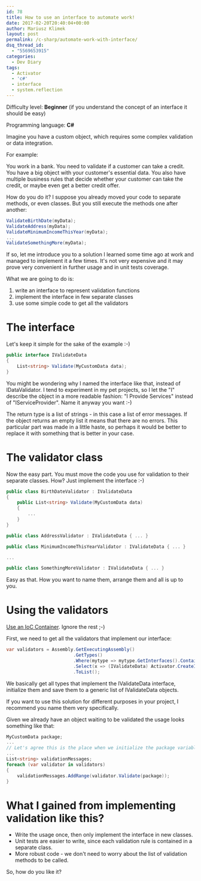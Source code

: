 ```yaml
---
id: 78
title: How to use an interface to automate work!
date: 2017-02-20T20:40:04+00:00
author: Mariusz Klimek
layout: post
permalink: /c-sharp/automate-work-with-interface/
dsq_thread_id:
  - "5569653915"
categories:
  - Dev Diary
tags:
  - Activator
  - 'c#'
  - interface
  - system.reflection
---
```

Difficulty level: **Beginner** (if you understand the concept of an interface it should be easy)

Programming language: **C#**

Imagine you have a custom object, which requires some complex validation or data integration.

For example:

You work in a bank. You need to validate if a customer can take a credit. You have a big object with your customer's essential data. You also have multiple business rules that decide whether your customer can take the credit, or maybe even get a better credit offer.

How do you do it? I suppose you already moved your code to separate methods, or even classes. But you still execute the methods one after another:

```c#
ValidateBirthDate(myData);
ValidateAddress(myData);
ValidateMinimumIncomeThisYear(myData);
...
ValidateSomethingMore(myData);
```

If so, let me introduce you to a solution I learned some time ago at work and managed to implement it a few times. It's not very expensive and it may prove very convenient in further usage and in unit tests coverage.

What we are going to do is:

  1. write an interface to represent validation functions
  2. implement the interface in few separate classes
  3. use some simple code to get all the validators

# The interface

Let's keep it simple for the sake of the example :-)

```c#
public interface IValidateData
{
    List<string> Validate(MyCustomData data);
}
```

You might be wondering why I named the interface like that, instead of IDataValidator. I tend to experiment in my pet projects, so I let the "I" describe the object in a more readable fashion: "I Provide Services" instead of "IServiceProvider". Name it anyway you want :-)

The return type is a list of strings - in this case a list of error messages. If the object returns an empty list it means that there are no errors. This particular part was made in a little haste, so perhaps it would be better to replace it with something that is better in your case.

# The validator class

Now the easy part. You must move the code you use for validation to their separate classes. How? Just implement the interface :-)

```c#
public class BirthDateValidator : IValidateData
{
    public List<string> Validate(MyCustomData data)
    {
        ...
    }
}

public class AddressValidator : IValidateData { ... }

public class MinimumIncomeThisYearValidator : IValidateData { ... }

...

public class SomethingMoreValidator : IValidateData { ... }
```

Easy as that. How you want to name them, arrange them and all is up to you.

# Using the validators

[Use an IoC Container](http://mariuszklimek.github.io/devblog/c-sharp/ioc-container-will-upgrade-your-rank/). Ignore the rest ;-)

First, we need to get all the validators that implement our interface:

```c#
var validators = Assembly.GetExecutingAssembly()
                         .GetTypes()
                         .Where(mytype => mytype.GetInterfaces().Contains(typeof(IValidateData)))
                         .Select(x => (IValidateData) Activator.CreateInstance(x))
                         .ToList();
```

We basically get all types that implement the IValidateData interface, initialize them and save them to a generic list of IValidateData objects.

If you want to use this solution for different purposes in your project, I recommend you name them very specifically.

Given we already have an object waiting to be validated the usage looks something like that:

```c#
MyCustomData package;
...
// Let's agree this is the place when we initialize the package variable
...
List<string> validationMessages;
foreach (var validator in validators)
{
    validationMessages.AddRange(validator.Validate(package));
}
```

# **What I gained from implementing validation like this?**

* Write the usage once, then only implement the interface in new classes.
* Unit tests are easier to write, since each validation rule is contained in a separate class.
* More robust code - we don't need to worry about the list of validation methods to be called.

So, how do you like it?